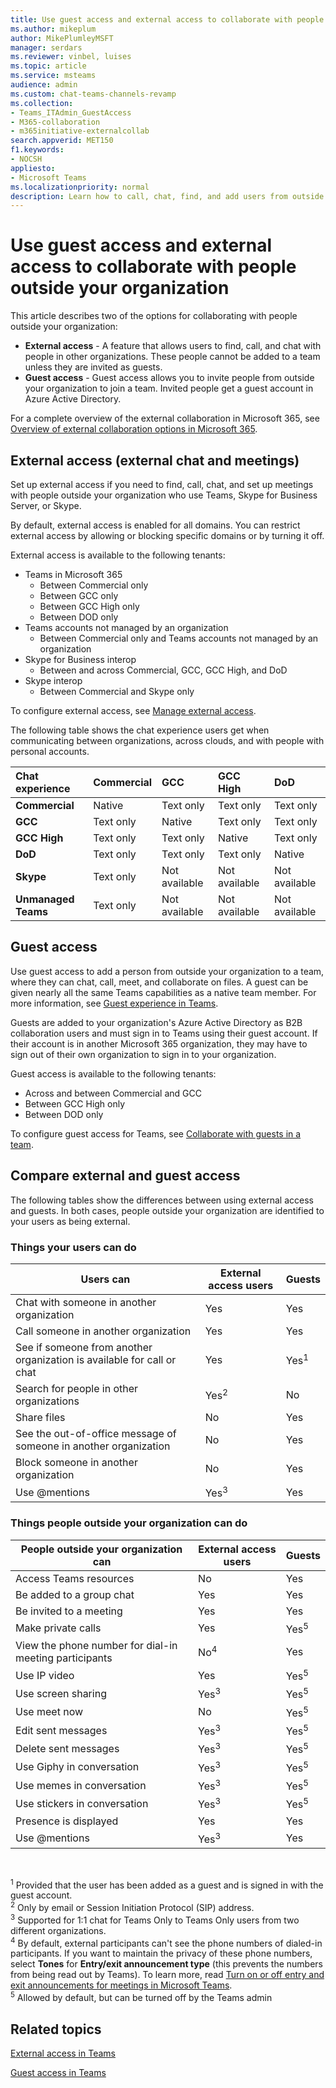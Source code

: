 ```yaml
---
title: Use guest access and external access to collaborate with people outside your organization
ms.author: mikeplum
author: MikePlumleyMSFT
manager: serdars
ms.reviewer: vinbel, luises
ms.topic: article
ms.service: msteams
audience: admin
ms.custom: chat-teams-channels-revamp
ms.collection: 
- Teams_ITAdmin_GuestAccess
- M365-collaboration
- m365initiative-externalcollab
search.appverid: MET150
f1.keywords:
- NOCSH
appliesto: 
- Microsoft Teams
ms.localizationpriority: normal
description: Learn how to call, chat, find, and add users from outside the organization in Microsoft Teams using external access and guest access.
---
```


# Use guest access and external access to collaborate with people outside your organization

This article describes two of the options for collaborating with people outside your organization:

- **External access** - A feature that allows users to find, call, and chat with people in other organizations. These people cannot be added to a team unless they are invited as guests.
- **Guest access** - Guest access allows you to invite people from outside your organization to join a team. Invited people get a guest account in Azure Active Directory.

For a complete overview of the external collaboration in Microsoft 365, see [Overview of external collaboration options in Microsoft 365](/microsoft-365/enterprise/external-guest-access).

## External access (external chat and meetings)

Set up external access if you need to find, call, chat, and set up meetings with people outside your organization who use Teams, Skype for Business Server, or Skype.

By default, external access is enabled for all domains. You can restrict external access by allowing or blocking specific domains or by turning it off.

External access is available to the following tenants:
- Teams in Microsoft 365
     - Between Commercial only
     - Between GCC only
     - Between GCC High only
     - Between DOD only
- Teams accounts not managed by an organization
     - Between Commercial only and Teams accounts not managed by an organization
- Skype for Business interop
     - Between and across Commercial, GCC, GCC High, and DoD
- Skype interop
     - Between Commercial and Skype only

To configure external access, see [Manage external access](manage-external-access.md). 

The following table shows the chat experience users get when communicating between organizations, across clouds, and with people with personal accounts.

|Chat experience|Commercial|GCC|GCC High|DoD|
|:---|:---------|:--|:-------|:--|
|**Commercial**|Native|Text only|Text only|Text only|
|**GCC**|Text only|Native|Text only|Text only|
|**GCC High**|Text only|Text only|Native|Text only|
|**DoD**|Text only|Text only|Text only|Native|
|**Skype**|Text only|Not available|Not available|Not available|
|**Unmanaged Teams**|Text only|Not available|Not available|Not available|

## Guest access

Use guest access to add a person from outside your organization to a team, where they can chat, call, meet, and collaborate on files. A guest can be given nearly all the same Teams capabilities as a native team member. For more information, see [Guest experience in Teams](guest-experience.md).

Guests are added to your organization's Azure Active Directory as B2B collaboration users and must sign in to Teams using their guest account. If their account is in another Microsoft 365 organization, they may have to sign out of their own organization to sign in to your organization.

Guest access is available to the following tenants:

- Across and between Commercial and GCC
- Between GCC High only
- Between DOD only

To configure guest access for Teams, see [Collaborate with guests in a team](/microsoft-365/solutions/collaborate-as-team).

## Compare external and guest access

The following tables show the differences between using external access and guests. In both cases, people outside your organization are identified to your users as being external.

### Things your users can do

| Users can | External access users | Guests |
|---------|-----------------------|--------------------|
| Chat with someone in another organization | Yes | Yes |
| Call someone in another organization | Yes | Yes |
| See if someone from another organization is available for call or chat | Yes | Yes<sup>1</sup> |
| Search for people in other organizations | Yes<sup>2</sup> | No |
| Share files | No | Yes |
| See the out-of-office message of someone in another organization | No | Yes |
| Block someone in another organization  | No | Yes |
| Use @mentions | Yes<sup>3</sup> | Yes |

### Things people outside your organization can do

| People outside your organization can | External access users | Guests |
|---------|-----------------------|--------------------|
| Access Teams resources | No | Yes |
| Be added to a group chat | Yes | Yes |
| Be invited to a meeting | Yes | Yes |
| Make private calls | Yes | Yes<sup>5</sup> |
| View the phone number for dial-in meeting participants | No<sup>4</sup> | Yes |
| Use IP video | Yes | Yes<sup>5</sup> |
| Use screen sharing | Yes<sup>3</sup> | Yes<sup>5</sup> |
| Use meet now | No | Yes<sup>5</sup> |
| Edit sent messages | Yes<sup>3</sup> | Yes<sup>5</sup> |
| Delete sent messages | Yes<sup>3</sup> | Yes<sup>5</sup> |
| Use Giphy in conversation | Yes<sup>3</sup> | Yes<sup>5</sup> |
| Use memes in conversation | Yes<sup>3</sup> | Yes<sup>5</sup> |
| Use stickers in conversation | Yes<sup>3</sup> | Yes<sup>5</sup> |
| Presence is displayed | Yes | Yes |
| Use @mentions | Yes<sup>3</sup> | Yes |

<br>

<sup>1</sup> Provided that the user has been added as a guest and is signed in with the guest account.<br>
<sup>2</sup> Only by email or Session Initiation Protocol (SIP) address.<br>
<sup>3</sup> Supported for 1:1 chat for Teams Only to Teams Only users from two different organizations. <br>
<sup>4</sup> By default, external participants can't see the phone numbers of dialed-in participants. If you want to maintain the privacy of these phone numbers, select **Tones** for **Entry/exit announcement type** (this prevents the numbers from being read out by Teams). To learn more, read [Turn on or off entry and exit announcements for meetings in Microsoft Teams](turn-on-or-off-entry-and-exit-announcements-for-meetings-in-teams.md). <br>
<sup>5</sup> Allowed by default, but can be turned off by the Teams admin


## Related topics

[External access in Teams](manage-external-access.md)

[Guest access in Teams](guest-access.md)
